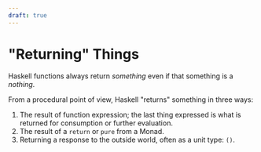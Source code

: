 ```yaml
---
draft: true
---
```

# "Returning" Things

Haskell functions always return _something_ even if that something is a _nothing_. <Lozenge t="maxim"/> 

From a procedural point of view, Haskell "returns" something in three ways:

1. The result of function expression; the last thing expressed is what is returned for consumption or further evaluation. <Lozenge t="tbd"/>
2. The result of a `return` or `pure` from a Monad. <Lozenge t="tbd"/>
3. Returning a response to the outside world, often as a unit type: `()`. <Lozenge t="tbd"/>
